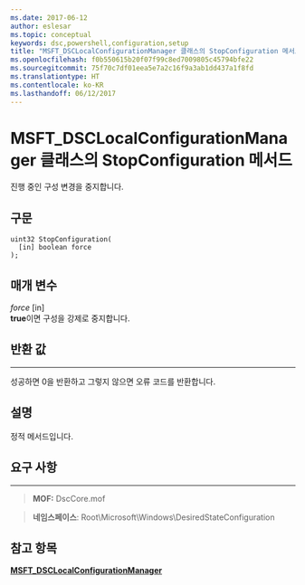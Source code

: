 ```yaml
---
ms.date: 2017-06-12
author: eslesar
ms.topic: conceptual
keywords: dsc,powershell,configuration,setup
title: "MSFT_DSCLocalConfigurationManager 클래스의 StopConfiguration 메서드"
ms.openlocfilehash: f0b550615b20f07f99c8ed7009805c45794bfe22
ms.sourcegitcommit: 75f70c7df01eea5e7a2c16f9a3ab1dd437a1f8fd
ms.translationtype: HT
ms.contentlocale: ko-KR
ms.lasthandoff: 06/12/2017
---
```

<a id="stopconfiguration-method-of-the-msftdsclocalconfigurationmanager-class" class="xliff"></a>
# MSFT_DSCLocalConfigurationManager 클래스의 StopConfiguration 메서드

진행 중인 구성 변경을 중지합니다.

<a id="syntax" class="xliff"></a>
구문
------

```mof
uint32 StopConfiguration(
  [in] boolean force
);
```

<a id="parameters" class="xliff"></a>
매개 변수
----------

*force* \[in\]  
**true**이면 구성을 강제로 중지합니다.

<a id="return-value" class="xliff"></a>
## 반환 값
------------

성공하면 0을 반환하고 그렇지 않으면 오류 코드를 반환합니다.

<a id="remarks" class="xliff"></a>
## 설명

정적 메서드입니다.

<a id="requirements" class="xliff"></a>
## 요구 사항
------------
>**MOF:** DscCore.mof

>**네임스페이스**: Root\Microsoft\Windows\DesiredStateConfiguration


<a id="see-also" class="xliff"></a>
## 참고 항목


[**MSFT_DSCLocalConfigurationManager**](msft-dsclocalconfigurationmanager.md)


 

 



